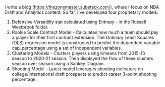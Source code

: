I write a blog (https://thezonemaster.substack.com/), where I focus on NBA Draft and Analytics content. So far, I've developed four proprietary models:

1) Defensive Versatility stat calculated using Entropy - in the Russell Westbrook folder.
2) Rookie Scale Contract Model - Calculates how much a team should pay a player for their first contract extension. The Ordinary Least Squares (OLS) regression model is constructed to predict the dependent variable cap_percentage using a set of independent variables.
3) Clustering Models - Clusters players using Kmeans from 2015-16 season to 2020-21 season. Then displayed the flow of these clusters season over season using a Sankey Diagram.
4) Shooting Model - Latest model leverages shooting indicators on college/international draft prospects to predict career 3-point shooting percentage.
